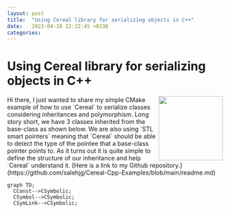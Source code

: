 ```yaml
---
layout: post
title:  "Using Cereal library for serializing objects in C++"
date:   2023-04-10 12:32:45 +0330
categories:
---
```

# Using Cereal library for serializing objects in C++
<img align="right" width="150" src="https://uscilab.github.io/cereal/assets/img/cerealboxside.png">
Hi there, I just wanted to share my simple CMake example of how to use `Cereal` to serialize classes considering inheritances and polymorphism.
Long story short, we have 3 classes inherited from the base-class as shown below. 
We are also using `STL smart pointers` meaning that `Cereal` should be able to detect the type of the pointee that a base-class pointer points to. As it turns out it is quite simple to define the structure of our inheritance and help `Cereal` understand it.
[Here is a link to my Github repository.](https://github.com/salehjg/Cereal-Cpp-Examples/blob/main/readme.md)

```mermaid
graph TD;
  CConst-->CSymbolic;
  CSymbol-->CSymbolic;
  CSymLink-->CSymbolic;
```

